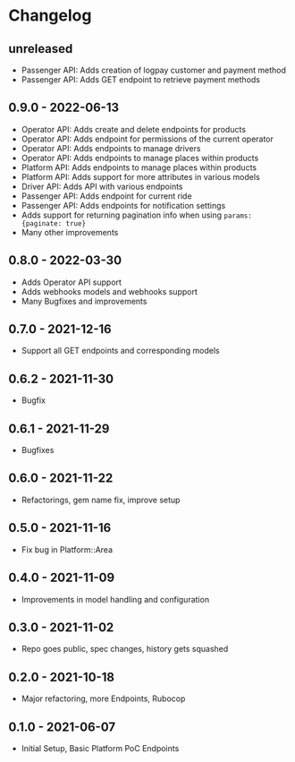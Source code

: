 # Changelog

## unreleased
* Passenger API: Adds creation of logpay customer and payment method
* Passenger API: Adds GET endpoint to retrieve payment methods

## 0.9.0 - 2022-06-13
* Operator API: Adds create and delete endpoints for products
* Operator API: Adds endpoint for permissions of the current operator
* Operator API: Adds endpoints to manage drivers
* Operator API: Adds endpoints to manage places within products
* Platform API: Adds endpoints to manage places within products
* Platform API: Adds support for more attributes in various models
* Driver API: Adds API with various endpoints
* Passenger API: Adds endpoint for current ride
* Passenger API: Adds endpoints for notification settings
* Adds support for returning pagination info when using `params: {paginate: true}`
* Many other improvements

## 0.8.0 - 2022-03-30
* Adds Operator API support
* Adds webhooks models and webhooks support
* Many Bugfixes and improvements

## 0.7.0 - 2021-12-16
* Support all GET endpoints and corresponding models

## 0.6.2 - 2021-11-30
* Bugfix

## 0.6.1 - 2021-11-29
* Bugfixes

## 0.6.0 - 2021-11-22
* Refactorings, gem name fix, improve setup

## 0.5.0 - 2021-11-16
* Fix bug in Platform::Area

## 0.4.0 - 2021-11-09
* Improvements in model handling and configuration

## 0.3.0 - 2021-11-02
* Repo goes public, spec changes, history gets squashed

## 0.2.0 - 2021-10-18
* Major refactoring, more Endpoints, Rubocop

## 0.1.0 - 2021-06-07
* Initial Setup, Basic Platform PoC Endpoints
